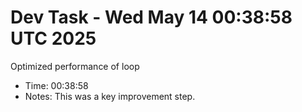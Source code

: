 # Dev Task - Wed May 14 00:38:58 UTC 2025
Optimized performance of loop
- Time: 00:38:58
- Notes: This was a key improvement step.
